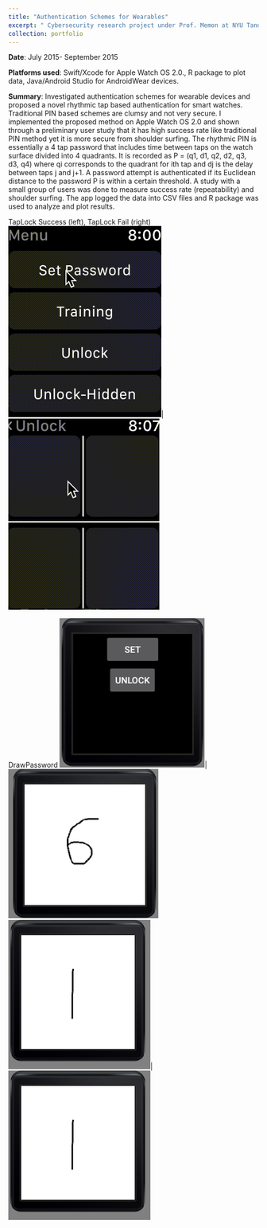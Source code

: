 ```yaml
---
title: "Authentication Schemes for Wearables"
excerpt: " Cybersecurity research project under Prof. Memon at NYU Tandon School of Engineering. <br/><img src='/images/TL1.png'><img src= '/images/TL2.png'>"
collection: portfolio
---
```


**Date**: July 2015- September 2015

**Platforms used**: Swift/Xcode for Apple Watch OS 2.0., R package to plot data, Java/Android Studio for AndroidWear devices.

**Summary**: Investigated authentication schemes for wearable devices and proposed a novel rhythmic tap based authentication for smart watches. Traditional PIN based schemes are clumsy and not very secure. I implemented the proposed method on Apple Watch OS 2.0 and shown through a preliminary user study that it has high success rate like traditional PIN method yet it is more secure from shoulder surfing. The rhythmic PIN is essentially a 4 tap password that includes time between taps on the watch surface divided into 4 quadrants.  It is recorded as P = (q1, d1, q2, d2, q3, d3, q4) where qi corresponds to the quadrant for ith tap and dj is the delay between taps j and j+1. A password attempt is authenticated if its Euclidean distance to the password P is within a certain threshold. A study with a small group of users was done to measure success rate (repeatability) and shoulder surfing. The app logged the data into CSV files and R package was used to analyze and plot results. 

TapLock Success (left), TapLock Fail (right)
![Alt Text](/images/TLSuccess.gif)|![Alt Text](/images/TLFail.gif)

DrawPassword
![](/images/DP1.png)|![](/images/DP2.png)
![](/images/DP3.png)|![](/images/DP3.png)

